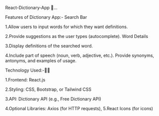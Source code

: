 React-Dictionary-App 📑...

Features of Dictionary App:- 
Search Bar

1.Allow users to input words for which they want definitions.

2.Provide suggestions as the user types (autocomplete).
Word Details

3.Display definitions of the searched word.

4.Include part of speech (noun, verb, adjective, etc.).
Provide synonyms, antonyms, and examples of usage.


Technology Used:-👩‍💻

1.Frontend: React.js

2.Styling: CSS, Bootstrap, or Tailwind CSS

3.API: Dictionary API (e.g., Free Dictionary API)

4.Optional Libraries: Axios (for HTTP requests),
5.React Icons (for icons)
